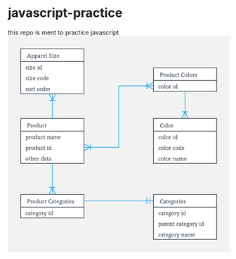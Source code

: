 # javascript-practice
this repo is ment to practice javascript
![image](https://github.com/kiprutop/javascript-practice/blob/main/ERDiagramTu1.webp)
